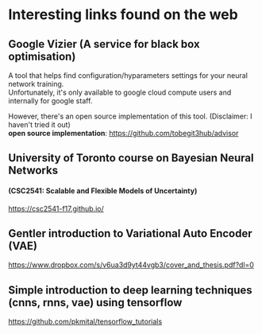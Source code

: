 # Interesting links found on the web

## Google Vizier (A service for black box optimisation)
A tool that helps find configuration/hyparameters settings for your neural network training.  
Unfortunately, it's only available to google cloud compute users and internally for google staff.  
  
However, there's an open source implementation of this tool. (Disclaimer: I haven't tried it out)  
**open source implementation**: https://github.com/tobegit3hub/advisor


## University of Toronto course on Bayesian Neural Networks
#### (CSC2541: Scalable and Flexible Models of Uncertainty)  
https://csc2541-f17.github.io/

## Gentler introduction to Variational Auto Encoder (VAE)
https://www.dropbox.com/s/v6ua3d9yt44vgb3/cover_and_thesis.pdf?dl=0

## Simple introduction to deep learning techniques (cnns, rnns, vae) using tensorflow
https://github.com/pkmital/tensorflow_tutorials
